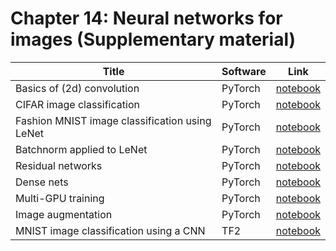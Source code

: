 # Chapter 14: Neural networks for images   (Supplementary material)

[cnn_mnist_tf]: https://colab.research.google.com/github/probml/pyprobml/blob/master/notebooks/cnn_mnist_tf.ipynb

[cnn_cifar_torch]: https://colab.research.google.com/github/probml/pyprobml/blob/master/notebooks/cnn_cifar_pytorch.ipynb
[conv_torch]: https://colab.research.google.com/github/probml/pyprobml/blob/master/notebooks/conv2d_torch.ipynb
[lenet_torch]: https://colab.research.google.com/github/probml/pyprobml/blob/master/notebooks/lenet_torch.ipynb
[batchnorm_torch]: https://colab.research.google.com/github/probml/pyprobml/blob/master/notebooks/batchnorm_torch.ipynb
[resnet_torch]: https://colab.research.google.com/github/probml/pyprobml/blob/master/notebooks/resnet_torch.ipynb
[densenet_torch]: https://colab.research.google.com/github/probml/pyprobml/blob/master/notebooks/densenet_torch.ipynb
[multi_gpu_torch]: https://colab.research.google.com/github/probml/pyprobml/blob/master/notebooks/multi_gpu_training_torch.ipynb
[image_aug_torch]: https://colab.research.google.com/github/probml/pyprobml/blob/master/notebooks/image_augmentation_torch.ipynb

|Title|Software|Link|
|-----------|----|----|
|Basics of (2d) convolution|PyTorch|[notebook][conv_torch]
|CIFAR image classification|PyTorch|[notebook][cnn_cifar_torch]
|Fashion MNIST image classification using LeNet|PyTorch|[notebook][lenet_torch]
|Batchnorm applied to LeNet|PyTorch|[notebook][batchnorm_torch]
|Residual networks|PyTorch|[notebook][resnet_torch]
|Dense nets |PyTorch|[notebook][densenet_torch]
|Multi-GPU training| PyTorch| [notebook][multi_gpu_torch]
|Image augmentation| PyTorch| [notebook][image_aug_torch]
|MNIST image classification using a CNN|TF2|[notebook][cnn_mnist_tf]



<!--
|Dogs vs cats image classification|TF2|[TF tutorials](https://www.tensorflow.org/tutorials/images/classification)
|Transfer learning of a mobilenet model (trained on Imagenet) from keras to dogs vs cats classification|TF2|[TF tutorials](https://www.tensorflow.org/tutorials/images/transfer_learning)
|Transfer learning of a mobilenet model (trained on Imagenet) from TF-hub to flower classification|TF2|[TF tutorials](https://www.tensorflow.org/tutorials/images/transfer_learning_with_hub)
|Image segmentation using Oxford-IIT pets dataset|TF2|[TF tutorials](https://www.tensorflow.org/tutorials/images/segmentation)
|Object detection using TF-hub|TF2|[TF hub tutorials](https://github.com/tensorflow/hub/blob/master/examples/colab/object_detection.ipynb)
|More advanced object detection|TF2|[TF object detection tutorial](https://github.com/tensorflow/models/blob/master/research/object_detection/object_detection_tutorial.ipynb)|
|Deep dream|TF2|[TF tutorial](https://www.tensorflow.org/tutorials/generative/deepdream)|
|Neural style transfer|TF2|[TF tutorial](https://www.tensorflow.org/tutorials/generative/style_transfer)| 
-->

